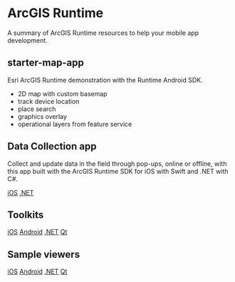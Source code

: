 # ArcGIS Runtime

A summary of ArcGIS Runtime resources to help your mobile app development.

## starter-map-app

Esri ArcGIS Runtime demonstration with the Runtime Android SDK.

+ 2D map with custom basemap
+ track device location
+ place search
+ graphics overlay
+ operational layers from feature service

## Data Collection app

Collect and update data in the field through pop-ups, online or offline, with this app built with the ArcGIS Runtime SDK for iOS with Swift and .NET with C#.

[iOS](https://github.com/Esri/data-collection-ios)
[.NET](https://github.com/Esri/data-collection-dotnet)

## Toolkits

[iOS](https://github.com/Esri/arcgis-runtime-toolkit-ios)
[Android](https://github.com/esri/arcgis-runtime-toolkit-android)
[.NET](https://github.com/Esri/arcgis-toolkit-dotnet)
[Qt](https://github.com/Esri/arcgis-runtime-toolkit-qt)

## Sample viewers

[iOS](https://developers.arcgis.com/ios/latest/swift/sample-code/)
[Android](https://developers.arcgis.com/android/latest/java/sample-code/)
[.NET](https://developers.arcgis.com/net/latest/wpf/sample-code/)
[Qt](http://www.arcgis.com/home/search.html?q=tags%3ACppSampleApplicationCurrent)
